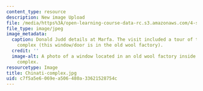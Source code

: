 ```yaml
---
content_type: resource
description: New image Upload
file: /media/https%3A/open-learning-course-data-rc.s3.amazonaws.com/4-s67-landscape-experience-seminar-in-land-art-fall-2016/c7f5a5e6069ea506480a33621528754c_Chinati-complex.jpg
file_type: image/jpeg
image_metadata:
  caption: Donald Judd details at Marfa. The visit included a tour of the Chinati
    complex (this window/door is in the old wool factory).
  credit: ''
  image-alt: A photo of a window located in an old wool factory inside of the Chinati
    complex.
resourcetype: Image
title: Chinati-complex.jpg
uid: c7f5a5e6-069e-a506-480a-33621528754c
---
```

